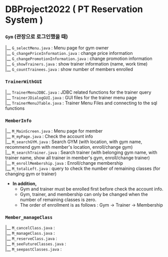 # DBProject2022 ( PT Reservation System )

### `Gym` (관장으로 로그인했을 때)
|__ `G_selectMenu.java`   :  Menu page for gym owner  
|__ `G_changePriceInformation.java` : change price information  
|__ `G_changePromotionInformation.java` :  change promotion information  
|__ `G_showTrainers.java` : show trainer information (name, work time)  
|__ `G_countTrainees.java`  : show number of members enrolled      

### `TrainerWithGUI`  
|__ `TrainerMenuJDBC.java`   :  JDBC related functions for the trainer query  
|__ `TrainerJDialogGUI.java` :  GUI files for the trainer menu page   
|__ `TrainerMenuJTable.java` :  Trainer Menu Files and connecting to the sql functions  

  
### `MemberInfo`
|__ `M_MainScreen.java` : Menu page for member    
|__ `M_myPage.java` : Check the account info   
|__ `M_searchGYM.java` : Search GYM (with location, with gym name, recommend gym with member's location, enroll/change gym)  
|__ `M_searchTrainer.java` : Search trainer (with belonging gym name, with trainer name, show all trainer in member's gym, enroll/change trainer)    
|__ `M_enrollMembership.java` : Enroll/change membership     
|__ `M_totalLeft.java` : query to check the number of remaining classes (for changing gym or trainer)   
* **In addition,**  
  * Gym and trainer must be enrolled first before check the account info.
  * Gym, trainer, and membership can only be changed when the number of remaining classes is zero.
  * The order of enrollment is as follows : Gym -> Trainer -> Membership

### `Member_manageClass`
|__ `M_cancelClass.java` :      
|__ `M_manageClass.java` :   
|__ `M_reserveClass.java` :     
|__ `M_seeFutureClasses.java` :   
|__ `M_seepastClasses.java` :    
